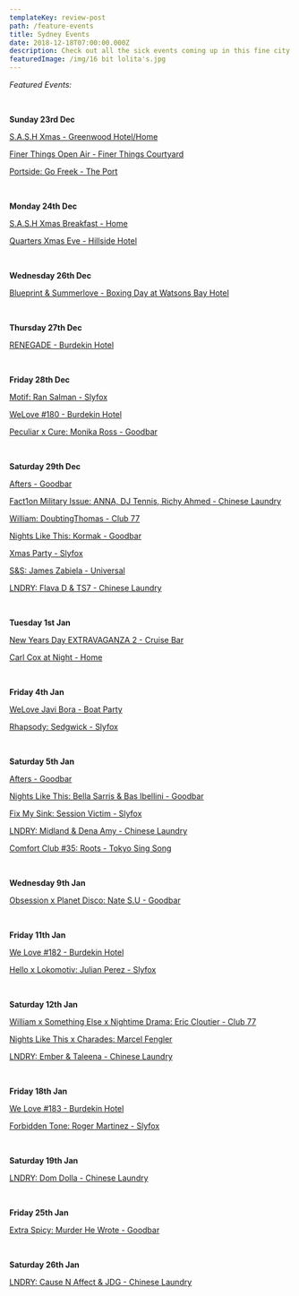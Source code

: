 ```yaml
---
templateKey: review-post
path: /feature-events
title: Sydney Events
date: 2018-12-18T07:00:00.000Z
description: Check out all the sick events coming up in this fine city!
featuredImage: /img/16 bit lolita's.jpg
---
```

_Featured Events:_

<br>

**Sunday 23rd Dec**

[S.A.S.H Xmas - Greenwood Hotel/Home](https://www.facebook.com/events/738000043221902/)

[Finer Things Open Air - Finer Things Courtyard](https://www.facebook.com/events/261227067928461/)

[Portside: Go Freek - The Port](https://www.facebook.com/events/199637324283026/)

<br>

**Monday 24th Dec**

[S.A.S.H Xmas Breakfast - Home](https://www.facebook.com/events/360816258011230/)

[Quarters Xmas Eve - Hillside Hotel](https://www.facebook.com/events/554415928356979/)

<br>

**Wednesday 26th Dec**

[Blueprint & Summerlove - Boxing Day at Watsons Bay Hotel](https://www.facebook.com/events/482618692220891/)

<br>

**Thursday 27th Dec**

[RENEGADE - Burdekin Hotel](https://www.facebook.com/events/394021361139704/)

<br>

**Friday 28th Dec**

[Motif: Ran Salman - Slyfox](https://www.facebook.com/events/1685904091531963/)

[WeLove #180 - Burdekin Hotel](https://www.facebook.com/events/2010779775655447/)

[Peculiar x Cure: Monika Ross - Goodbar](https://www.facebook.com/events/412174155989023/)

<br> 

**Saturday 29th Dec**

[Afters - Goodbar](https://www.facebook.com/events/317015948906165/)

[Fact1on Military Issue: ANNA, DJ Tennis, Richy Ahmed - Chinese Laundry](https://www.facebook.com/events/322799575163427/)

[William: DoubtingThomas - Club 77](https://www.facebook.com/events/1165719153596285/)

[Nights Like This: Kormak - Goodbar](https://www.facebook.com/events/376252929593263/)

[Xmas Party - Slyfox](https://www.facebook.com/events/607580806311787/)

[S&S: James Zabiela - Universal](https://www.facebook.com/events/189822248612382/)

[LNDRY: Flava D & TS7 - Chinese Laundry](https://www.facebook.com/events/270616396982488/)

<br>

**Tuesday 1st Jan**

[New Years Day EXTRAVAGANZA 2 - Cruise Bar](< https://www.facebook.com/events/735483273480633/>)

[Carl Cox at Night - Home](https://www.facebook.com/events/749957005370827/)

<br>

**Friday 4th Jan**

[WeLove Javi Bora - Boat Party](https://www.facebook.com/events/2326620444237809/)

[Rhapsody: Sedgwick - Slyfox](https://www.facebook.com/events/921798364693211/)

<br>

**Saturday 5th Jan**

[Afters - Goodbar](https://www.facebook.com/events/2242510209307017/)

[Nights Like This: Bella Sarris & Bas Ibellini - Goodbar](https://www.facebook.com/events/364863007409980/)

[Fix My Sink: Session Victim - Slyfox](https://www.facebook.com/events/371259326957187/)

[LNDRY: Midland & Dena Amy - Chinese Laundry](https://www.facebook.com/events/486443591759464/)

[Comfort Club #35: Roots - Tokyo Sing Song](https://www.facebook.com/events/369198487166478/)

<br>

**Wednesday 9th Jan**

[Obsession x Planet Disco: Nate S.U - Goodbar](https://www.facebook.com/events/1982615245191799/)

<br>

**Friday 11th Jan**

[We Love #182 - Burdekin Hotel](https://www.facebook.com/events/2107314242688256/)

[Hello x Lokomotiv: Julian Perez - Slyfox](https://www.facebook.com/events/581241565651553/)

<br>

**Saturday 12th Jan**

[William x Something Else x Nightime Drama: Eric Cloutier - Club 77](https://www.facebook.com/events/295005471126187/)

[Nights Like This x Charades: Marcel Fengler](https://www.facebook.com/events/754650794916220/)

[LNDRY: Ember & Taleena - Chinese Laundry](https://www.facebook.com/events/524043488101256)

<br>

**Friday 18th Jan**

[We Love #183 - Burdekin Hotel](https://www.facebook.com/events/2082228215422071/)

[Forbidden Tone: Roger Martinez - Slyfox](https://www.facebook.com/events/2198466726833036/)

<br>

**Saturday 19th Jan**

[LNDRY: Dom Dolla - Chinese Laundry](https://www.facebook.com/events/580687795711925/)

<br>

**Friday 25th Jan**

[Extra Spicy: Murder He Wrote - Goodbar](https://www.facebook.com/events/744341619278481/)

<br>

**Saturday 26th Jan**

[LNDRY: Cause N Affect & JDG - Chinese Laundry](https://www.facebook.com/events/2415338141871765/)
